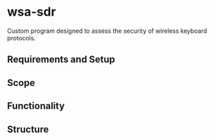 # wsa-sdr
Custom program designed to assess the security of wireless keyboard protocols.

## Requirements and Setup

## Scope

## Functionality

## Structure